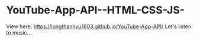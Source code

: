 # YouTube-App-API--HTML-CSS-JS-

View here: https://longthanhvu1603.github.io/YouTube-App-API/
Let's listen to music...
